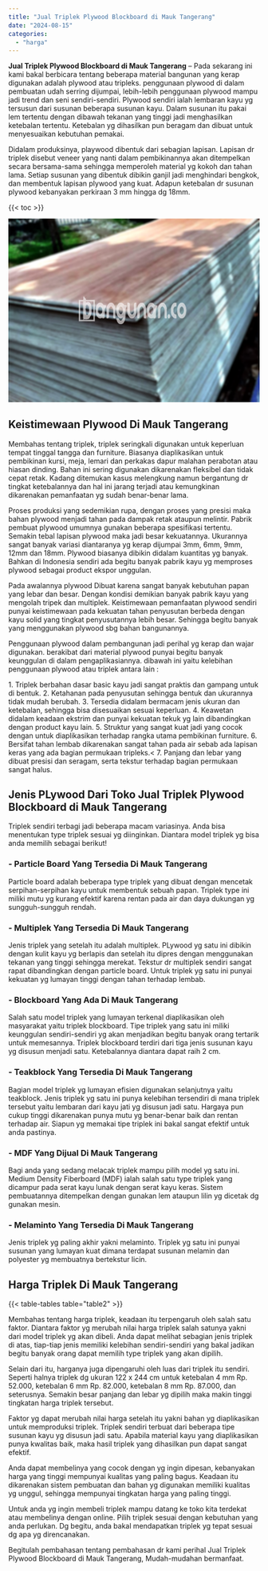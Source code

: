 ```yaml
---
title: "Jual Triplek Plywood Blockboard di Mauk Tangerang"
date: "2024-08-15"
categories: 
  - "harga"
---
```


**Jual Triplek Plywood Blockboard di Mauk Tangerang** – Pada sekarang ini kami bakal berbicara tentang beberapa material bangunan yang kerap digunakan adalah plywood atau tripleks. penggunaan plywood di dalam pembuatan udah serring dijumpai, lebih-lebih penggunaan plywood mampu jadi trend dan seni sendiri-sendiri. Plywood sendiri ialah lembaran kayu yg tersusun dari susunan beberapa susunan kayu. Dalam susunan itu pakai lem tertentu dengan dibawah tekanan yang tinggi jadi menghasilkan ketebalan tertentu. Ketebalan yg dihasilkan pun beragam dan dibuat untuk menyesuaikan kebutuhan pemakai.

Didalam produksinya, playwood dibentuk dari sebagian lapisan. Lapisan dr triplek disebut veneer yang nanti dalam pembikinannya akan ditempelkan secara bersama-sama sehingga memperoleh material yg kokoh dan tahan lama. Setiap susunan yang dibentuk dibikin ganjil jadi menghindari bengkok, dan membentuk lapisan plywood yang kuat. Adapun ketebalan dr susunan plywood kebanyakan perkiraan 3 mm hingga dg 18mm.

{{< toc >}}

![Jual Triplek Plywood Blockboard di Mauk Tangerang](/images/jual-triplek-murah-09.png)

## Keistimewaan Plywood Di Mauk Tangerang

Membahas tentang triplek, triplek seringkali digunakan untuk keperluan tempat tinggal tangga dan furniture. Biasanya diaplikasikan untuk pembikinan kursi, meja, lemari dan perkakas dapur malahan perabotan atau hiasan dinding. Bahan ini sering digunakan dikarenakan fleksibel dan tidak cepat retak. Kadang ditemukan kasus melengkung namun bergantung dr tingkat ketebalannya dan hal ini jarang terjadi atau kemungkinan dikarenakan pemanfaatan yg sudah benar-benar lama.

Proses produksi yang sedemikian rupa, dengan proses yang presisi maka bahan plywood menjadi tahan pada dampak retak ataupun melintir. Pabrik pembuat plywood umumnya gunakan beberapa spesifikasi tertentu. Semakin tebal lapisan plywood maka jadi besar kekuatannya. Ukurannya sangat banyak variasi diantaranya yg kerap dijumpai 3mm, 6mm, 9mm, 12mm dan 18mm. Plywood biasanya dibikin didalam kuantitas yg banyak. Bahkan di Indonesia sendiri ada begitu banyak pabrik kayu yg memproses plywood sebagai product ekspor unggulan.

Pada awalannya plywood Dibuat karena sangat banyak kebutuhan papan yang lebar dan besar. Dengan kondisi demikian banyak pabrik kayu yang mengolah tripek dan multiplek. Keistimewaan pemanfaatan plywood sendiri punyai keistimewaan pada kekuatan tahan penyusutan berbeda dengan kayu solid yang tingkat penyusutannya lebih besar. Sehingga begitu banyak yang menggunakan plywood sbg bahan bangunannya.

Penggunaan plywood dalam pembangunan jadi perihal yg kerap dan wajar digunakan. berakibat dari material plywood punyai begitu banyak keunggulan di dalam pengaplikasiannya. dibawah ini yaitu kelebihan penggunaan plywood atau triplek antara lain :

1\. Triplek berbahan dasar basic kayu jadi sangat praktis dan gampang untuk di bentuk. 2. Ketahanan pada penyusutan sehingga bentuk dan ukurannya tidak mudah berubah. 3. Tersedia didalam bermacam jenis ukuran dan ketebalan, sehingga bisa disesuaikan sesuai keperluan. 4. Keawetan didalam keadaan ekstrim dan punyai kekuatan tekuk yg lain dibandingkan dengan product kayu lain. 5. Struktur yang sangat kuat jadi yang cocok dengan untuk diaplikasikan terhadap rangka utama pembikinan furniture. 6. Bersifat tahan lembab dikarenakan sangat tahan pada air sebab ada lapisan keras yang ada bagian permukaan tripleks.< 7. Panjang dan lebar yang dibuat presisi dan seragam, serta tekstur terhadap bagian permukaan sangat halus.

## Jenis PLywood Dari Toko Jual Triplek Plywood Blockboard di Mauk Tangerang

Triplek sendiri terbagi jadi beberapa macam variasinya. Anda bisa menentukan type triplek sesuai yg diinginkan. Diantara model triplek yg bisa anda memilih sebagai berikut!

### \- Particle Board Yang Tersedia Di Mauk Tangerang

Particle board adalah beberapa type triplek yang dibuat dengan mencetak serpihan-serpihan kayu untuk membentuk sebuah papan. Triplek type ini miliki mutu yg kurang efektif karena rentan pada air dan daya dukungan yg sungguh-sungguh rendah.

### \- Multiplek Yang Tersedia Di Mauk Tangerang

Jenis triplek yang setelah itu adalah multiplek. PLywood yg satu ini dibikin dengan kulit kayu yg berlapis dan setelah itu dipres dengan menggunakan tekanan yang tinggi sehingga merekat. Tekstur dr multiplek sendiri sangat rapat dibandingkan dengan particle board. Untuk triplek yg satu ini punyai kekuatan yg lumayan tinggi dengan tahan terhadap lembab.

### \- Blockboard Yang Ada Di Mauk Tangerang

Salah satu model triplek yang lumayan terkenal diaplikasikan oleh masyarakat yaitu triplek blockboard. Tipe triplek yang satu ini miliki keunggulan sendiri-sendiri yg akan menjadikan begitu banyak orang tertarik untuk memesannya. Triplek blockboard terdiri dari tiga jenis susunan kayu yg disusun menjadi satu. Ketebalannya diantara dapat raih 2 cm.

### \- Teakblock Yang Tersedia Di Mauk Tangerang

Bagian model triplek yg lumayan efisien digunakan selanjutnya yaitu teakblock. Jenis triplek yg satu ini punya kelebihan tersendiri di mana triplek tersebut yaitu lembaran dari kayu jati yg disusun jadi satu. Hargaya pun cukup tinggi dikarenakan punya mutu yg benar-benar baik dan rentan terhadap air. Siapun yg memakai tipe triplek ini bakal sangat efektif untuk anda pastinya.

### \- MDF Yang Dijual Di Mauk Tangerang

Bagi anda yang sedang melacak triplek mampu pilih model yg satu ini. Medium Density Fiberboard (MDF) ialah salah satu type triplek yang dicampur pada serat kayu lunak dengan serat kayu keras. Sistem pembuatannya ditempelkan dengan gunakan lem ataupun lilin yg dicetak dg gunakan mesin.

### \- Melaminto Yang Tersedia Di Mauk Tangerang

Jenis triplek yg paling akhir yakni melaminto. Triplek yg satu ini punyai susunan yang lumayan kuat dimana terdapat susunan melamin dan polyester yg membuatnya bertekstur licin.

## Harga Triplek Di Mauk Tangerang

{{< table-tables table="table2" >}}

Membahas tentang harga triplek, keadaan itu terpengaruh oleh salah satu faktor. Diantara faktor yg merubah nilai harga triplek salah satunya yakni dari model triplek yg akan dibeli. Anda dapat melihat sebagian jenis triplek di atas, tiap-tiap jenis memiliki kelebihan sendiri-sendiri yang bakal jadikan begitu banyak orang dapat memilih type triplek yang akan dipilih.

Selain dari itu, harganya juga dipengaruhi oleh luas dari triplek itu sendiri. Seperti halnya triplek dg ukuran 122 x 244 cm untuk ketebalan 4 mm Rp. 52.000, ketebalan 6 mm Rp. 82.000, ketebalan 8 mm Rp. 87.000, dan seterusnya. Semakin besar panjang dan lebar yg dipilih maka makin tinggi tingkatan harga triplek tersebut.

Faktor yg dapat merubah nilai harga setelah itu yakni bahan yg diaplikasikan untuk memproduksi triplek. Triplek sendiri terbuat dari beberapa tipe susunan kayu yg disusun jadi satu. Apabila material kayu yang diaplikasikan punya kwalitas baik, maka hasil triplek yang dihasilkan pun dapat sangat efektif.

Anda dapat membelinya yang cocok dengan yg ingin dipesan, kebanyakan harga yang tinggi mempunyai kualitas yang paling bagus. Keadaan itu dikarenakan sistem pembuatan dan bahan yg digunakan memiliki kualitas yg unggul, sehingga mempunyai tingkatan harga yang paling tinggi.

Untuk anda yg ingin membeli triplek mampu datang ke toko kita terdekat atau membelinya dengan online. Pilih triplek sesuai dengan kebutuhan yang anda perlukan. Dg begitu, anda bakal mendapatkan triplek yg tepat sesuai dg apa yg direncanakan.

Begitulah pembahasan tentang pembahasan dr kami perihal Jual Triplek Plywood Blockboard di Mauk Tangerang, Mudah-mudahan bermanfaat.
